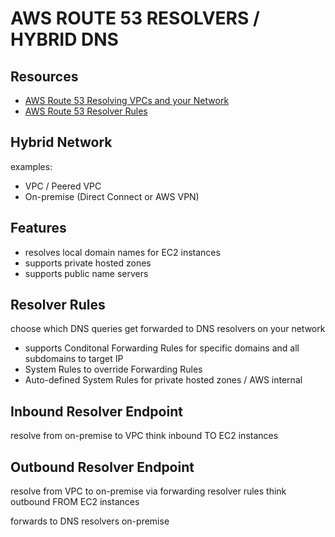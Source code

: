 # AWS ROUTE 53 RESOLVERS / HYBRID DNS

## Resources

- [AWS Route 53 Resolving VPCs and your Network](https://docs.aws.amazon.com/Route53/latest/DeveloperGuide/resolver.html)
- [AWS Route 53 Resolver Rules](https://docs.aws.amazon.com/Route53/latest/DeveloperGuide/resolver-rules-managing.html)

## Hybrid Network

examples:

- VPC / Peered VPC
- On-premise (Direct Connect or AWS VPN)

## Features

- resolves local domain names for EC2 instances
- supports private hosted zones
- supports public name servers

## Resolver Rules

choose which DNS queries get forwarded to DNS resolvers on your network

- supports Conditonal Forwarding Rules for specific domains and all subdomains to target IP
- System Rules to override Forwarding Rules
- Auto-defined System Rules for private hosted zones / AWS internal

## Inbound Resolver Endpoint

resolve from on-premise to VPC
think inbound TO EC2 instances

## Outbound Resolver Endpoint

resolve from VPC to on-premise via forwarding resolver rules
think outbound FROM EC2 instances

forwards to DNS resolvers on-premise
